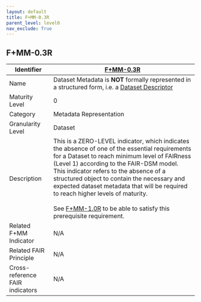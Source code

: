 ```yaml
---
layout: default
title: F+MM-0.3R
parent_level: level0
nav_exclude: True
---
```


## F+MM-0.3R

| Identifier | [F+MM-0.3R](https://github.com/FAIRplus/Data-Maturity/edit/v0.3/docs/_indicators/0.F+MM-0.3R.md) |
| --------- | ----------|
| Name | Dataset Metadata is **NOT** formally represented in a structured form, i.e. a [Dataset Descriptor](https://fairplus.github.io/Data-Maturity/docs/Glossary/#dataset-descriptor) |
| Maturity Level | 0 |
| Category | Metadata Representation |
| Granularity Level | Dataset |
| Description | This is a ZERO-LEVEL indicator, which indicates the absence of one of the essential requirements for a Dataset to reach minimum level of FAIRness (Level 1) according to the FAIR-DSM model. This indicator refers to the absence of a structured object to contain the necessary and expected dataset metadata that will be required to reach higher levels of maturity. <br><br> See [F+MM-1.0R](https://github.com/FAIRplus/Data-Maturity/edit/v0.3/docs/_indicators/A.%20F+MM-1.0R.md) to be able to satisfy this prerequisite requirement.   |
| Related F+MM Indicator| N/A |
| Related FAIR Principle | N/A |
| Cross-reference FAIR indicators | N/A |
